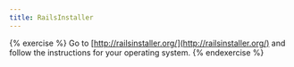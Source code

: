 ```yaml
---
title: RailsInstaller
---
```


{% exercise %}
Go to [http://railsinstaller.org/](http://railsinstaller.org/) and follow the instructions for your operating system.
{% endexercise %}